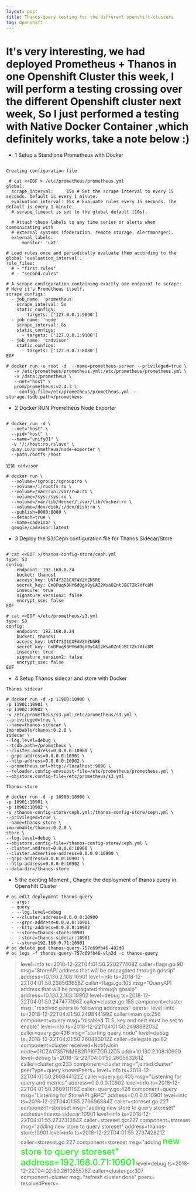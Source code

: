 ```yaml
---
layout: post
title: Thanos-query testing for the different openshift-clusters
tag: Openshift
---
```


# It's very interesting, we had deployed Prometheus + Thanos in one Openshift Cluster this week, I will perform a testing crossing over the different Openshift cluster next week, So I just performed a testing with Native Docker Container ,which definitely works, take a note below :)

+ 1 Setup a Standlone Prometheus with Docker 

```

Creating configuration file

 # cat <<EOF > /etc/prometheus/prometheus.yml 
global:
  scrape_interval:     15s # Set the scrape interval to every 15 seconds. Default is every 1 minute.
  evaluation_interval: 15s # Evaluate rules every 15 seconds. The default is every 1 minute.
  # scrape_timeout is set to the global default (10s).

  # Attach these labels to any time series or alerts when communicating with
  # external systems (federation, remote storage, Alertmanager).
  external_labels:
      monitor: 'uat'

# Load rules once and periodically evaluate them according to the global 'evaluation_interval'.
rule_files:
  # - "first.rules"
  # - "second.rules"

# A scrape configuration containing exactly one endpoint to scrape:
# Here it's Prometheus itself.
scrape_configs:
  - job_name: 'prometheus'
    scrape_interval: 5s
    static_configs:
      - targets: ['127.0.0.1:9090']
  - job_name: 'node'
    scrape_interval: 8s
    static_configs:
      - targets: ['127.0.0.1:9100']
  - job_name: 'cadvisor'
    static_configs:
      - targets: ['127.0.0.1:8080']
EOF

# docker run -u root -d  --name=prometheus-server --privileged=true \
   -v /etc/prometheus/prometheus.yml:/etc/prometheus/prometheus.yml \
   -v /data:/prometheus \
   --net="host" \
   prom/prometheus:v2.4.3 \
   --config.file=/etc/prometheus/prometheus.yml --storage.tsdb.path=/prometheus
```

+ 2 Docker RUN Prometheus Node Exporter

```

# docker run -d \
  --net="host" \
  --pid="host" \
  --name="unify01" \
  -v "/:/host:ro,rslave" \
  quay.io/prometheus/node-exporter \
  --path.rootfs /host

安装 cadvisor

# docker run \
  --volume=/cgroup:/cgroup:ro \
  --volume=/:/rootfs:ro \
  --volume=/var/run:/var/run:ro \
  --volume=/sys:/sys:ro \
  --volume=/var/lib/docker/:/var/lib/docker:ro \
  --volume=/dev/disk/:/dev/disk:ro \
  --publish=8080:8080 \
  --detach=true \
  --name=cadvisor \
  google/cadvisor:latest

```

+ 3 Deploy the S3/Ceph configuration file for Thanos Sidecar/Store

```

# cat <<EOF >/thanos-config-store/ceph.yml 
type: S3
config:
    endpoint: 192.168.0.24
    bucket: thanos1
    access_key: UNT4Y3I1CXFAVZYZN5RE
    secret_key: Cm0PuqK8HY6dOgV9yCAI2WsaOZntJBC7Zk7Xfc8M
    insecure: true
    signature_version2: false
    encrypt_sse: false  
EOF

# cat <<EOF >/etc/prometheus/s3.yml 
type: S3
config:
    endpoint: 192.168.0.24
    bucket: thanos1
    access_key: UNT4Y3I1CXFAVZYZN5RE
    secret_key: Cm0PuqK8HY6dOgV9yCAI2WsaOZntJBC7Zk7Xfc8M
    insecure: true
    signature_version2: false
    encrypt_sse: false
EOF

```
+ 4 Setup Thanos sidecar and store with Docker

```
Thanos sidecar

# docker run -d -p 11900:10900 \
-p 11901:10901 \
-p 11902:10902 \
-v /etc/prometheus/s3.yml:/etc/prometheus/s3.yml \
--privileged=true \
--name=thanos-sidecar \
improbable/thanos:0.2.0 \
sidecar \
--log.level=debug \
--tsdb.path=/prometheus \
--cluster.address=0.0.0.0:10900 \
--grpc-address=0.0.0.0:10901 \
--http-address=0.0.0.0:10902 \
--prometheus.url=http://localhost:9090 \
--reloader.config-envsubst-file=/etc/prometheus/prometheus.yml \
--objstore.config-file=/etc/prometheus/s3.yml

Thanos store

# docker run -d -p 10900:10900 \
-p 10901:10901 \
-p 10902:10902 \
-v /thanos-config-store/ceph.yml:/thanos-config-store/ceph.yml \
--privileged=true \
--name=thanos-store \
improbable/thanos:0.2.0 \
store \
--log.level=debug \
--objstore.config-file=/thanos-config-store/ceph.yml \
--cluster.address=0.0.0.0:10900 \
--cluster.advertise-address=0.0.0.0:10900 \
--grpc-address=0.0.0.0:10901 \
--http-address=0.0.0.0:10902 \
--data-dir=/thanos-store 

```
+ 5 the exciting Moment , Chagne the deployment of thanos query in Openshift Cluster

```
# oc edit deployment thanos-query
  - args:
  - query
  - --log.level=debug        
  - --cluster.address=0.0.0.0:10900
  - --grpc-address=0.0.0.0:10901
  - --http-address=0.0.0.0:10902
  - --store=thanos-store:10901
  - --store=thanos-sidecar:10901
  - --store=192.168.0.71:10901
# oc delete pod thanos-query-757c69fb46-482d8
# oc logs -f thanos-query-757c69fb46-vln2d -c thanos-query

```
>level=info ts=2018-12-22T04:01:50.220277408Z caller=flags.go:90 msg="StoreAPI address that will be propagated through gossip" address=10.130.2.108:10901
level=info ts=2018-12-22T04:01:50.238563658Z caller=flags.go:105 msg="QueryAPI address that will be propagated through gossip" address=10.130.2.108:10902
level=debug ts=2018-12-22T04:01:50.247477196Z caller=cluster.go:158 component=cluster msg="resolved peers to following addresses" peers=
level=info ts=2018-12-22T04:01:50.249844199Z caller=main.go:256 component=query msg="disabled TLS, key and cert must be set to enable"
level=info ts=2018-12-22T04:01:50.249889203Z caller=query.go:436 msg="starting query node"
level=debug ts=2018-12-22T04:01:50.260493012Z caller=delegate.go:82 component=cluster received=NotifyJoin node=01CZA17357NM6B2RPKFZGRJ2D5 addr=10.130.2.108:10900
level=debug ts=2018-12-22T04:01:50.260563261Z caller=cluster.go:233 component=cluster msg="joined cluster" peerType=query knownPeers=
level=info ts=2018-12-22T04:01:50.260844122Z caller=query.go:405 msg="Listening for query and metrics" address=0.0.0.0:10902
level=info ts=2018-12-22T04:01:50.260911116Z caller=query.go:428 component=query msg="Listening for StoreAPI gRPC" address=0.0.0.0:10901
level=info ts=2018-12-22T04:01:55.273696884Z caller=storeset.go:227 component=storeset msg="adding new store to query storeset" address=thanos-sidecar:10901
level=info ts=2018-12-22T04:01:55.273731284Z caller=storeset.go:227 component=storeset msg="adding new store to query storeset" address=thanos-store:10901
level=info ts=2018-12-22T04:01:55.273742821Z caller=storeset.go:227 component=storeset msg="adding 
<font color=#00ff size=5>new store to query storeset" address=192.168.0.71:10901</font>
level=debug ts=2018-12-22T04:02:50.261035578Z caller=cluster.go:307 component=cluster msg="refresh cluster done" peers= resolvedPeers=
